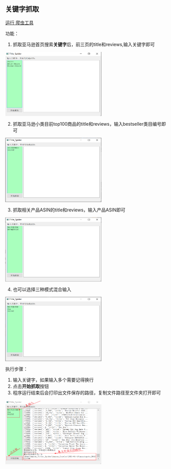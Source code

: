 ## 关键字抓取
[运行 爬虫工具](Amazon_Crawler/main.py)

功能：
1. 抓取亚马逊首页搜索**关键字**后，前三页的title和reviews,输入关键字即可

<img src="ScreenShot/keyword.png" width = "300" height = "200" alt="bestseller" align=center />

2. 抓取亚马逊小类目前top100商品的title和reviews，输入bestseller类目编号即可
   
<img src="ScreenShot/bestseller.png" width = "300" height = "200" alt="bestseller" align=center />

3. 抓取相关产品ASIN的title和reviews，输入产品ASIN即可

<img src="ScreenShot/ASIN.png" width = "300" height = "200" alt="ASIN" align=center />

4. 也可以选择三种模式混合输入

<img src="ScreenShot/all.png" width = "300" height = "200" alt="all" align=center />


执行步骤：

1. 输入关键字，如果输入多个需要记得换行
2. 点击**开始抓取**按钮
3. 程序运行结束后会打印出文件保存的路径，复制文件路径至文件夹打开即可
   
<img src="ScreenShot/operation.png" width = "300" height = "200" alt="operation" align=center />

